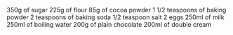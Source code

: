 350g of sugar
225g of flour
85g of cocoa powder
1 1/2 teaspoons of baking powder
2 teaspoons of baking soda
1/2 teaspoon salt
2 eggs
250ml of milk
250ml of boiling water
200g of plain chocolate
200ml of double cream